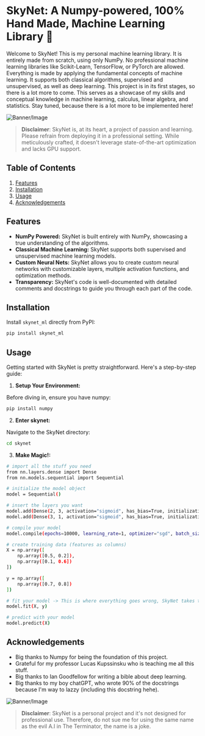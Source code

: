 # SkyNet: A Numpy-powered, 100% Hand Made, Machine Learning Library 🚀

Welcome to SkyNet! This is my personal machine learning library. It is entirely made from scratch, using only NumPy. No professional machine learning libraries like Scikit-Learn, TensorFlow, or PyTorch are allowed. Everything is made by applying the fundamental concepts of machine learning. It supports both classical algorithms, supervised and unsupervised, as well as deep learning. This project is in its first stages, so there is a lot more to come. This serves as a showcase of my skills and conceptual knowledge in machine learning, calculus, linear algebra, and statistics. Stay tuned, because there is a lot more to be implemented here!

![Banner/Image](images/skynet.png)

> **Disclaimer**: SkyNet is, at its heart, a project of passion and learning. Please refrain from deploying it in a professional setting. While meticulously crafted, it doesn't leverage state-of-the-art optimization and lacks GPU support.

## Table of Contents
1. [Features](#features)
2. [Installation](#installation)
3. [Usage](#usage)
4. [Acknowledgements](#acknowledgements)

## Features
- **NumPy Powered:** SkyNet is built entirely with NumPy, showcasing a true understanding of the algorithms.
- **Classical Machine Learning:** SkyNet supports both supervised and unsupervised machine learning models.
- **Custom Neural Nets:** SkyNet allows you to create custom neural networks with customizable layers, multiple activation functions, and optimization methods.
- **Transparency:** SkyNet's code is well-documented with detailed comments and docstrings to guide you through each part of the code.

## Installation

Install `skynet_ml` directly from PyPI:

```bash
pip install skynet_ml
```

## Usage
Getting started with SkyNet is pretty straightforward. Here's a step-by-step guide:

1. **Setup Your Environment:**

Before diving in, ensure you have numpy:
```bash
pip install numpy
```

2. **Enter skynet:** 

Navigate to the SkyNet directory:
```bash
cd skynet
```

3. **Make Magic!:** 
```bash
# import all the stuff you need 
from nn.layers.dense import Dense
from nn.models.sequential import Sequential

# initialize the model object 
model = Sequential()

# insert the layers you want
model.add(Dense(2, 3, activation="sigmoid", has_bias=True, initialization="random"))
model.add(Dense(3, 1, activation="sigmoid", has_bias=True, initialization="random"))

# compile your model
model.compile(epochs=10000, learning_rate=1, optimizer="sgd", batch_size=2, loss="mse")

# create training data (features as columns)
X = np.array([
    np.array([0.5, 0.2]),
    np.array([0.1, 0.6])
])

y = np.array([
    np.array([0.7, 0.8])
])

# fit your model -> This is where everything goes wrong, SkyNet takes the planet and everyone dies! That's a joke, it's just calculus. 
model.fit(X, y)

# predict with your model 
model.predict(X)
```

## Acknowledgements

- Big thanks to Numpy for being the foundation of this project.
- Grateful for my professor Lucas Kupssinsku who is teaching me all this stuff. 
- Big thanks to Ian Goodfellow for writing a bible about deep learning. 
- Big thanks to my boy chatGPT, who wrote 90% of the docstrings because I'm way to lazzy (including this docstring hehe).

![Banner/Image](images/terminator.png)

> **Disclaimer**: SkyNet is a personal project and it's not designed for professional use. Therefore, do not sue me for using the same name as the evil A.I in The Terminator, the name is a joke. 